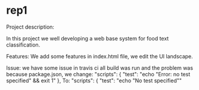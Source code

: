 # rep1
Project description:

In this project we well developing a web base system for food text classification.

Features: We add some features in index.html file, we edit the UI landscape.

Issue: we have some issue in travis ci all build was run and the problem was because package.json, we change: "scripts": { "test": "echo "Error: no test specified" && exit 1" },
To: "scripts": { "test": "echo "No test specified"" 
